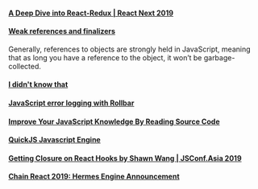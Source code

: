 #### [A Deep Dive into React-Redux | React Next 2019](https://www.youtube.com/watch?v=yOZ4Ml9LlWE)

#### [Weak references and finalizers](https://v8.dev/features/weak-references)

Generally, references to objects are strongly held in JavaScript, meaning that as long you have a reference to the object, it won’t be garbage-collected.

#### [I didn't know that](https://www.youtube.com/watch?v=kIhITzw0CG8)

#### [JavaScript error logging with Rollbar](https://rollbar.com/error-tracking/javascript/?utm_source=cooperpress&utm_medium=newsletter&utm_campaign=javascript_weekly)

#### [Improve Your JavaScript Knowledge By Reading Source Code](https://www.smashingmagazine.com/2019/07/javascript-knowledge-reading-source-code/)

#### [QuickJS Javascript Engine](https://bellard.org/quickjs/)

#### [Getting Closure on React Hooks by Shawn Wang | JSConf.Asia 2019](https://www.youtube.com/watch?v=KJP1E-Y-xyo&app=desktop)

#### [Chain React 2019: Hermes Engine Announcement](https://www.youtube.com/watch?feature=youtu.be&v=zEjqDWqeDdg&app=desktop)
